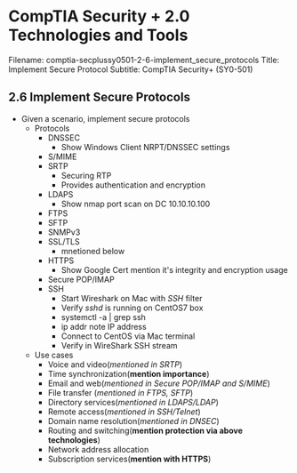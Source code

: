 CompTIA Security + 2.0 Technologies and Tools
============================================================

Filename: comptia-secplussy0501-2-6-implement_secure_protocols
Title: Implement Secure Protocol
Subtitle: CompTIA Security+ \(SY0-501\)

2.6 Implement Secure Protocols
------------------------------------------------------------
* Given a scenario, implement secure protocols
	+ Protocols
		- DNSSEC
			* Show Windows Client NRPT/DNSSEC settings
		- S/MIME
		- SRTP
			* Securing RTP
			* Provides authentication and encryption
		- LDAPS
			* Show nmap port scan on DC 10.10.10.100
		- FTPS
		- SFTP
		- SNMPv3
		- SSL/TLS
			* mnetioned below
		- HTTPS
			* Show Google Cert mention it's integrity and encryption usage
		- Secure POP/IMAP
		- SSH
			* Start Wireshark on Mac with *SSH* filter
			* Verify *sshd* is running on CentOS7 box
			* systemctl -a | grep ssh
			* ip addr note IP address
			* Connect to CentOS via Mac terminal
			* Verify in WireShark SSH stream
	+ Use cases
		- Voice and video\(*mentioned in SRTP*\)
		- Time synchronization\(**mention importance**\)
		- Email and web\(*mentioned in Secure POP/IMAP and S/MIME*\)
		- File transfer \(*mentioned in FTPS, SFTP*\)
		- Directory services\(*mentioned in LDAPS/LDAP*\)
		- Remote access\(*mentioned in SSH/Telnet*\)
		- Domain name resolution\(*mentioned in DNSEC*\)
		- Routing and switching\(**mention protection via above technologies**\)
		- Network address allocation
		- Subscription services\(**mention with HTTPS**\)
